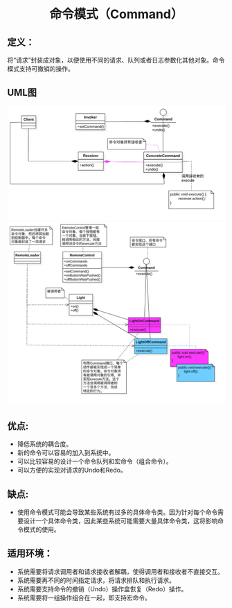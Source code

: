 <h1 align="center">命令模式（Command）</h1>

## 定义：
将“请求”封装成对象，以便使用不同的请求、队列或者日志参数化其他对象。命令模式支持可撤销的操作。

## UML图
![Command](/uml/Command.jpg)
![Command](/uml/CommandDemo.jpg)

## 优点:
- 降低系统的耦合度。
- 新的命令可以容易的加入到系统中。
- 可以比较容易的设计一个命令队列和宏命令（组合命令）。
- 可以方便的实现对请求的Undo和Redo。

## 缺点:
- 使用命令模式可能会导致某些系统有过多的具体命令类。因为针对每个命令需要设计一个具体命令类，因此某些系统可能需要大量具体命令类，这将影响命令模式的使用。

## 适用环境：
- 系统需要将请求调用者和请求接收者解耦，使得调用者和接收者不直接交互。
- 系统需要再不同的时间指定请求，将请求排队和执行请求。
- 系统需要支持命令的撤销（Undo）操作盒恢复（Redo）操作。
- 系统需要将一组操作组合在一起，即支持宏命令。